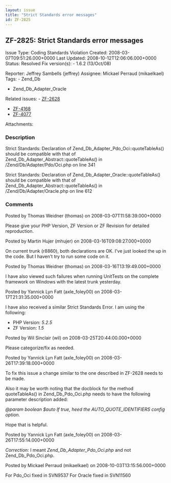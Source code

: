 ```yaml
---
layout: issue
title: "Strict Standards error messages"
id: ZF-2825
---
```


ZF-2825: Strict Standards error messages
----------------------------------------

 Issue Type: Coding Standards Violation Created: 2008-03-07T09:51:26.000+0000 Last Updated: 2008-10-12T12:06:06.000+0000 Status: Resolved Fix version(s): - 1.6.2 (13/Oct/08)
 
 Reporter:  Jeffrey Sambells (jeffrey)  Assignee:  Mickael Perraud (mikaelkael)  Tags: - Zend\_Db
- Zend\_Db\_Adapter\_Oracle
 
 Related issues: - [ZF-2628](/issues/browse/ZF-2628)
- [ZF-4168](/issues/browse/ZF-4168)
- [ZF-4077](/issues/browse/ZF-4077)
 
 Attachments: 
### Description

Strict Standards: Declaration of Zend\_Db\_Adapter\_Pdo\_Oci::quoteTableAs() should be compatible with that of Zend\_Db\_Adapter\_Abstract::quoteTableAs() in /Zend/Db/Adapter/Pdo/Oci.php on line 341

Strict Standards: Declaration of Zend\_Db\_Adapter\_Oracle::quoteTableAs() should be compatible with that of Zend\_Db\_Adapter\_Abstract::quoteTableAs() in /Zend/Db/Adapter/Oracle.php on line 612

 

 

### Comments

Posted by Thomas Weidner (thomas) on 2008-03-07T11:58:39.000+0000

Please give your PHP Version, ZF Version or ZF Revision for detailed reproduction.

 

 

Posted by Martin Hujer (mhujer) on 2008-03-16T09:08:27.000+0000

On current trunk (r8860), both declarations are OK. I've just looked the up in the code. But I haven't try to run some code on it.

 

 

Posted by Thomas Weidner (thomas) on 2008-03-16T13:19:49.000+0000

I have also viewed such failures when running UnitTests on the complete framework on Windows with the latest trunk yesterday.

 

 

Posted by Yannick Lyn Fatt (axle\_foley00) on 2008-03-17T21:31:35.000+0000

I have also received a similar Strict Standards Error. I am using the following:

- PHP Version: _5.2.5_
- ZF Version: _1.5_
 


 

Posted by Wil Sinclair (wil) on 2008-03-25T20:44:00.000+0000

Please categorize/fix as needed.

 

 

Posted by Yannick Lyn Fatt (axle\_foley00) on 2008-03-26T17:39:18.000+0000

To fix this issue a change similar to the one described in ZF-2628 needs to be made.

Also it may be worth noting that the docblock for the method quoteTableAs() in Zend\_Db\_Pdo\_Oci.php needs to have the following parameter description added:

_@param boolean $auto If true, heed the AUTO\_QUOTE\_IDENTIFIERS config option._

Hope that is helpful.

 

 

Posted by Yannick Lyn Fatt (axle\_foley00) on 2008-03-26T17:55:14.000+0000

_Correction:_ I meant _Zend\_Db\_Adapter\_Pdo\_Oci.php_ and not Zend\_Db\_Pdo\_Oci.php.

 

 

Posted by Mickael Perraud (mikaelkael) on 2008-10-03T13:15:56.000+0000

For Pdo\_Oci fixed in SVN9537 For Oracle fixed in SVN11560

 

 
